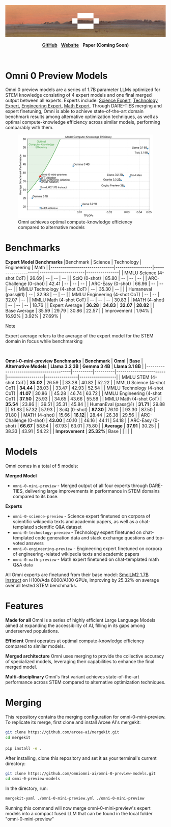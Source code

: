 <p align="center">
  <img alt="Omni 0 preview models header" src="https://github.com/omniomni-ai/omni-0-preview-models/raw/refs/heads/main/omni-0-preview-models-image.png">
</p>

<p align="center">
  <a href="https://github.com/omniomni-ai"><strong>GitHub</strong></a> &nbsp
   <a href="https://omniomni.framer.website/"><strong>Website</strong></a> &nbsp
    <strong>Paper (Coming Soon)</strong>
</p>

<br>

# Omni 0 Preview Models

Omni 0 preview models are a series of 1.7B parameter LLMs optimized for STEM knowledge consisting of 4 expert models and one final merged output between all experts. Experts include: [Science Expert](https://huggingface.co/omniomni/omni-0-science-preview),  [Technology Expert](https://huggingface.co/omniomni/omni-0-technology-preview), [Engineering Expert](https://huggingface.co/omniomni/omni-0-engineering-preview),  [Math Expert](https://huggingface.co/omniomni/omni-0-math-preview). Through DARE-TIES merging and expert finetuning, Omni is able to achieve state-of-the-art domain benchmark results among alternative optimization techniques, as well as optimal compute-knowledge efficiency across similar models, performing comparably with them.

<p align="center">
  <figure>
  <img src="https://github.com/omniomni-ai/omni-0-preview-models/raw/refs/heads/main/compute-knowledge-efficiency-plot.png"
       alt="Omni compute-knowledge efficiency plot">
  <figcaption>Omni achieves optimal compute-knowledge efficiency compared to alternative models</figcaption>
</figure>
</p>

# Benchmarks
**Expert Model Benchmarks**
|Benchmark            | Science | Technology | Engineering | Math  |
|-------------------------------|------------------|---------------------|----------------------|----------------|
| MMLU Science (4-shot CoT)     | 26.69            | --                  | --                   | --             |
| SciQ (0-shot)                 | 85.80            | --                  | --                   | --             |
| ARC-Challenge (0-shot)        | 42.41            | --                  | --                   | --             |
| ARC-Easy (0-shot)             | 66.96            | --                  | --                   | --             |
| MMLU Technology (4-shot CoT)  | --               | 35.30               | --                   |                |
| Humaneval (pass@1)            | --               | 32.93               | --                   | --             |
| MMLU Engineering (4-shot CoT) | --               | --                  | 32.07                | --             |
| MMLU Math (4-shot CoT)        | --               | --                  | --                   | 30.83          |
| MATH (4-shot)                 | --               | --                  | --                   | 18.76          |
| Expert Average       | **36.28**   | **34.83**      | **32.07**       | **28.82** |
| Base Average         | 35.59            | 29.79               | 30.86                | 22.57          |
| Improvement          | 1.94\%           | 16.92\%             | 3.92\%               | 27.69\%        |
>[!Note]
>Expert average refers to the average of the expert model for the STEM domain in focus while benchmarking

<br>

**Omni-0-mini-preview Benchmarks**
| **Benchmark**                           | **Omni** | **Base** | **Alternative Models** | **Llama 3.2 3B** | **Gemma 3 4B** | **Llama 3.1 8B** |
|-----------------------------------------|----------|----------|------------------------|------------------|----------------|------------------|
| MMLU STEM (4-shot CoT)                  | **35.02** | 26.59    |                        | 33.28            | 40.82          | 52.22            |
| MMLU Science (4-shot CoT)               | **34.44** | 28.03    |                        | 33.47            | 42.93          | 52.54            |
| MMLU Technology (4-shot CoT)            | **41.07** | 30.86    |                        | 45.28            | 46.74          | 63.72            |
| MMLU Engineering (4-shot CoT)           | **37.50** | 25.93    |                        | 34.65            | 43.66          | 55.58            |
| MMLU Math (4-shot CoT)                   | **35.54** | 23.86    |                        | 39.51            | 35.31          | 45.84            |
| HumanEval (pass@1)                      | **31.71** | 29.88    |                        | 51.83            | 57.32          | 57.93            |
| SciQ (0-shot)                           | **87.30** | 76.10    |                        | 93.30            | 87.50          | 91.80            |
| MATH (4-shot)                           | 15.66     | **16.12**|                        | 28.44            | 26.38          | 29.56            |
| ARC-Challenge (0-shot)                  | **43.00** | 40.10    |                        | 46.16            | 44.11          | 54.18            |
| ARC-Easy (0-shot)                       | **66.67** | 58.54    |                        | 67.93            | 63.01          | 75.80            |
| **Average**                             | **37.91** | 30.25    |                        | 38.33            | 43.91          | 54.22            |
| **Improvement**                         | **25.32%**| Base     |                        |                  |                |                  |

# Models
Omni comes in a total of 5 models:

**Merged Model**
- `omni-0-mini-preview` - Merged output of all four experts through DARE-TIES, delivering large improvements in performance in STEM domains compared to its base.

**Experts**
- `omni-0-science-preview` - Science expert finetuned on corpora of scientific wikipedia texts and academic papers, as well as a chat-templated scientific Q&A dataset
- `omni-0-technology-preview` - Technology expert finetuned on chat-templated code generation data and stack exchange questions and top-voted answers
- `omni-0-engineering-preview` - Engineering expert finetuned on corpora of engineering-related wikipedia texts and academic papers
- `omni-0-math-preview` - Math expert finetuned on chat-templated math Q&A data

All Omni experts are finetuned from their base model: [SmolLM2 1.7B Instruct](https://huggingface.co/HuggingFaceTB/SmolLM2-1.7B-Instruct) on H100/Ada 6000/A100 GPUs, improving by 25.32% on average over all tested STEM benchmarks.

# Features

**Made for all** Omni is a series of highly efficient Large Language Models aimed at expanding the accessibility of AI, filling in its gaps among underserved populations.

**Efficient** Omni operates at optimal compute-knowledge efficiency compared to similar models.

**Merged architecture** Omni uses merging to provide the collective accuracy of specialized models, leveraging their capabilities to enhance the final merged model.
  
**Multi-disciplinary** Omni's first variant achieves state-of-the-art performance across STEM compared to alternative optimization techniques.

# Merging
This repository contains the merging configuration for omni-0-mini-preview. To replicate its merge, first clone and install Arcee AI's mergekit:

```bash
git clone https://github.com/arcee-ai/mergekit.git
cd mergekit

pip install -e .
```

After installing, clone this repository and set it as your terminal's current directory:

```bash
git clone https://github.com/omniomni-ai/omni-0-preview-models.git
cd omni-0-preview-models
```

In the directory, run:

```bash
mergekit-yaml ./omni-0-mini-preview.yml ./omni-0-mini-preview
```

Running this command will now merge omni-0-mini-preview's expert models into a compact fused LLM that can be found in the local folder "omni-0-mini-preview"
